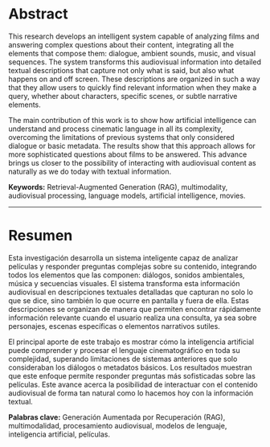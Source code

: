 # Abstract

This research develops an intelligent system capable of analyzing films and answering complex questions about their content, integrating all the elements that compose them: dialogue, ambient sounds, music, and visual sequences. The system transforms this audiovisual information into detailed textual descriptions that capture not only what is said, but also what happens on and off screen. These descriptions are organized in such a way that they allow users to quickly find relevant information when they make a query, whether about characters, specific scenes, or subtle narrative elements.

The main contribution of this work is to show how artificial intelligence can understand and process cinematic language in all its complexity, overcoming the limitations of previous systems that only considered dialogue or basic metadata. The results show that this approach allows for more sophisticated questions about films to be answered. This advance brings us closer to the possibility of interacting with audiovisual content as naturally as we do today with textual information.

**Keywords:** Retrieval-Augmented Generation (RAG), multimodality, audiovisual processing, language models, artificial intelligence, movies.

---

# Resumen

Esta investigación desarrolla un sistema inteligente capaz de analizar películas y responder preguntas complejas sobre su contenido, integrando todos los elementos que las componen: diálogos, sonidos ambientales, música y secuencias visuales. El sistema transforma esta información audiovisual en descripciones textuales detalladas que capturan no solo lo que se dice, sino también lo que ocurre en pantalla y fuera de ella. Estas descripciones se organizan de manera que permiten encontrar rápidamente información relevante cuando el usuario realiza una consulta, ya sea sobre personajes, escenas específicas o elementos narrativos sutiles.

El principal aporte de este trabajo es mostrar cómo la inteligencia artificial puede comprender y procesar el lenguaje cinematográfico en toda su complejidad, superando limitaciones de sistemas anteriores que solo consideraban los diálogos o metadatos básicos. Los resultados muestran que este enfoque permite responder preguntas más sofisticadas sobre las películas. Este avance acerca la posibilidad de interactuar con el contenido audiovisual de forma tan natural como lo hacemos hoy con la información textual.

**Palabras clave:** Generación Aumentada por Recuperación (RAG), multimodalidad, procesamiento audiovisual, modelos de lenguaje, inteligencia artificial, películas.




